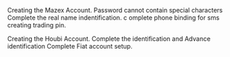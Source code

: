 
Creating the Mazex Account. 
Password cannot contain special characters 
Complete the real name indentification. c
omplete phone binding for sms creating trading pin.

Creating the Houbi Account. 
Complete the identification and Advance identification 
Complete Fiat account setup.

